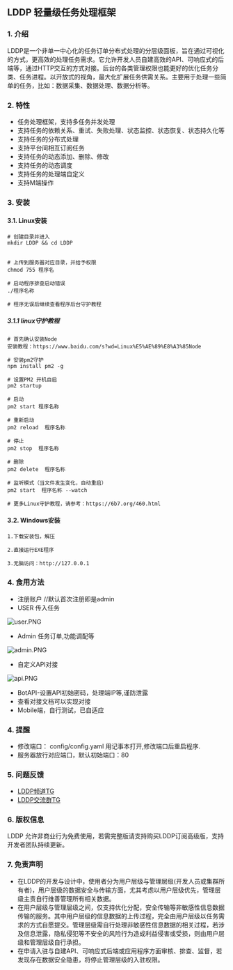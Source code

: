 ## LDDP 轻量级任务处理框架

### 1. 介绍
LDDP是一个非单一中心化的任务订单分布式处理的分层级面板，旨在通过可视化的方式，更高效的处理任务需求。它允许开发人员自建高效的API、可响应式的后端等，通过HTTP交互的方式对接。后台的各类管理权限也能更好的优化任务分类、任务进程。以开放式的视角，最大化扩展任务供需关系。主要用于处理一些简单的任务，比如：数据采集、数据处理、数据分析等。

### 2. 特性
* 任务处理框架，支持多任务并发处理
* 支持任务的依赖关系、重试、失败处理、状态监控、状态恢复、状态持久化等
* 支持任务的分布式处理
* 支持平台间相互订阅任务
* 支持任务的动态添加、删除、修改
* 支持任务的动态调度
* 支持任务的处理端自定义
* 支持M端操作

### 3. 安装
#### 3.1. Linux安装
```shell
# 创建目录并进入
mkdir LDDP && cd LDDP


# 上传到服务器对应目录，并给予权限
chmod 755 程序名

# 启动程序排查启动错误
./程序名称

# 程序无误后继续查看程序后台守护教程
```
##### 3.1.1 linux守护教程
```shell
# 首先确认安装Node
安装教程：https://www.baidu.com/s?wd=Linux%E5%AE%89%E8%A3%85Node

# 安装pm2守护
npm install pm2 -g

# 设置PM2 开机自启
pm2 startup

# 启动
pm2 start 程序名称

# 重新启动
pm2 reload  程序名称

# 停止
pm2 stop  程序名称

# 删除
pm2 delete  程序名称

# 监听模式（当文件发生变化，自动重启）
pm2 start  程序名称 --watch

# 更多Linux守护教程，请参考：https://6b7.org/460.html
```
#### 3.2. Windows安装
```shell
1.下载安装包，解压

2.直接运行EXE程序

3.无脑访问：http://127.0.0.1
```
### 4. 食用方法
* 注册账户 //默认首次注册即是admin
* USER  传入任务

![user.PNG](https://pic.6b7.xyz/2023/03/12/c1f32955bc262.PNG)
* Admin 任务订单,功能调配等

![admin.PNG](https://pic.6b7.xyz/2023/03/12/c32626917f05f.PNG)


* 自定义API对接

![api.PNG](https://pic.6b7.xyz/2023/03/12/510333139e093.PNG)
* BotAPI-设置API初始密码，处理端IP等,谨防泄露
* 查看对接文档可以实现对接
* Mobile端，自行测试，已自适应
### 4. 提醒
* 修改端口： config/config.yaml 用记事本打开,修改端口后重启程序.
* 服务器放行对应端口，默认初始端口：80

### 5. 问题反馈
* [LDDP频道TG](https://t.me/+aybtHHjUmDxhODE9)
* [LDDP交流群TG](https://t.me/+qMDzOLOp_w1lZDI9)

### 6. 版权信息
LDDP 允许非商业行为免费使用，若需完整版请支持购买LDDP订阅高级版，支持开发者团队持续更新。
### 7. 免责声明
* 在LDDP的开发与设计中，使用者分为用户层级与管理层级(开发人员或集群所有者)，用户层级的数据安全与传输方面，尤其考虑以用户层级优先，管理层级主责自行维善管理所有相关数据。
* 在用户层级与管理层级之间，仅支持优化分配，安全传输等非敏感性信息数据传输的服务。其中用户层级的信息数据的上传过程，完全由用户层级以任务需求的方式自愿提交。管理层级需自行处理非敏感性信息数据的相关过程，若涉及信息泄露，隐私侵犯等不安全的风险行为造成利益侵害或受损，则由用户层级和管理层级自行承担。
* 在申请入驻与自建API、可响应式后端或应用程序方面审核、排查、监督，若发现存在数据安全隐患，将停止管理层级的入驻权限。
